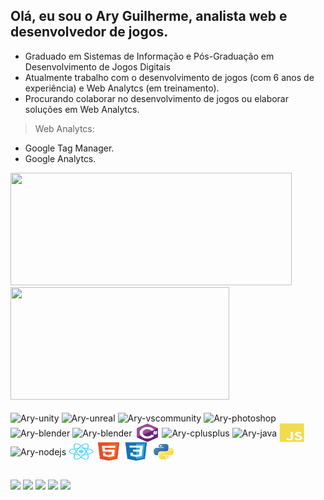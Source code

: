 
## Olá, eu sou o Ary Guilherme, analista web e desenvolvedor de jogos.

- Graduado em Sistemas de Informação e Pós-Graduação em Desenvolvimento de Jogos Digitais
- Atualmente trabalho com o desenvolvimento de jogos (com 6 anos de experiência) e Web Analytcs (em treinamento).
- Procurando colaborar no desenvolvimento de jogos ou elaborar soluções em Web Analytcs.

> Web Analytcs:
- Google Tag Manager.
- Google Analytcs.

<a href="https://github.com/anuraghazra/github-readme-stats">
  <img height="180em" width="450em" src="https://github-readme-stats.vercel.app/api?username=arycaramez&count_private=true&show_icons=true&locale=pt-BR&include_all_commits=true&hide_title=true">
</a>
<a href="https://github.com/anuraghazra/convoychat">
  <img height="180em" width="350em" src="https://github-readme-stats.vercel.app/api/top-langs/?username=arycaramez&layout=compact&locale=pt-BR">
</a>


<div style="display: inline_block"><br>
  <img align="center" alt="Ary-unity" height="30" width="40" src="https://cdn.jsdelivr.net/gh/devicons/devicon/icons/unity/unity-original.svg" />
  <img align="center" alt="Ary-unreal" height="30" width="40" src="https://cdn.jsdelivr.net/gh/devicons/devicon/icons/unrealengine/unrealengine-original.svg"/>
  <img align="center" alt="Ary-vscommunity" height="30" width="40" src="https://cdn.jsdelivr.net/gh/devicons/devicon/icons/visualstudio/visualstudio-plain.svg" />
  <img align="center" alt="Ary-photoshop" height="30" width="40" src="https://cdn.jsdelivr.net/gh/devicons/devicon/icons/photoshop/photoshop-plain.svg" />
  <img align="center" alt="Ary-blender" height="30" width="40" src="https://cdn.jsdelivr.net/gh/devicons/devicon/icons/blender/blender-original.svg" />
  <img align="center" alt="Ary-blender" height="30" width="40" src="https://cdn.jsdelivr.net/gh/devicons/devicon/icons/vscode/vscode-original.svg" />

  <img align="center" alt="Ary-Csharp" height="30" width="40" src="https://raw.githubusercontent.com/devicons/devicon/master/icons/csharp/csharp-original.svg">
  <img align="center" alt="Ary-cplusplus" height="30" width="40" src="https://cdn.jsdelivr.net/gh/devicons/devicon/icons/cplusplus/cplusplus-original.svg" />
  <img align="center" alt="Ary-java" height="30" width="40" src="https://cdn.jsdelivr.net/gh/devicons/devicon/icons/java/java-original.svg" />
  <img align="center" alt="Ary-Js" height="30" width="40" src="https://raw.githubusercontent.com/devicons/devicon/master/icons/javascript/javascript-plain.svg">
  <img align="center" alt="Ary-nodejs" height="30" width="40" src="https://cdn.jsdelivr.net/gh/devicons/devicon/icons/nodejs/nodejs-original.svg" />
  <img align="center" alt="Ary-React" height="30" width="40" src="https://raw.githubusercontent.com/devicons/devicon/master/icons/react/react-original.svg">
  <img align="center" alt="Ary-HTML" height="30" width="40" src="https://raw.githubusercontent.com/devicons/devicon/master/icons/html5/html5-original.svg">
  <img align="center" alt="Ary-CSS" height="30" width="40" src="https://raw.githubusercontent.com/devicons/devicon/master/icons/css3/css3-original.svg">
  <img align="center" alt="Ary-Python" height="30" width="40" src="https://raw.githubusercontent.com/devicons/devicon/master/icons/python/python-original.svg">    
</div>

##

<div> 
  <a href="https://www.youtube.com/@arycaramez" target="_blank"><img src="https://img.shields.io/badge/YouTube-FF0000?style=for-the-badge&logo=youtube&logoColor=white" target="_blank"></a>
  <a href="https://www.instagram.com/arycaramez/" target="_blank"><img src="https://img.shields.io/badge/-Instagram-%23E4405F?style=for-the-badge&logo=instagram&logoColor=white" target="_blank"></a>
 <a href="https://discord.gg/6uMWAuuV" target="_blank"><img src="https://img.shields.io/badge/Discord-7289DA?style=for-the-badge&logo=discord&logoColor=white" target="_blank"></a> 
  <a href = "mailto:agpc.dev@gmail.com"><img src="https://img.shields.io/badge/-Gmail-%23333?style=for-the-badge&logo=gmail&logoColor=white" target="_blank"></a>
  <a href="https://www.linkedin.com/in/aryguilherme/" target="_blank"><img src="https://img.shields.io/badge/-LinkedIn-%230077B5?style=for-the-badge&logo=linkedin&logoColor=white" target="_blank"></a>  
</div>

<!--
[![Anurag's GitHub stats](https://github-readme-stats.vercel.app/api?username=arycaramez&count_private=true&show_icons=true&theme=tokyonight&bg_color=193549&locale=pt-BR&card_width=500&include_all_commits=true&hide_title=true)](https://github.com/arycaramez?tab=repositories)

[![Top Langs](https://github-readme-stats.vercel.app/api/top-langs/?username=arycaramez&layout=compact&theme=tokyonight&bg_color=193549&locale=pt-BR)](https://github.com/arycaramez?tab=repositories)
  
[![Readme Card](https://github-readme-stats.vercel.app/api/pin/?username=arycaramez&repo=WeaponizationSystemReforged&show_owner=false&layout=compact&theme=tokyonight&bg_color=193549&locale=pt-BR)](https://github.com/arycaramez/WeaponizationSystemReforged)

![Snake animation](https://github.com/rafaballerini/rafaballerini/blob/output/github-contribution-grid-snake.svg)-->
